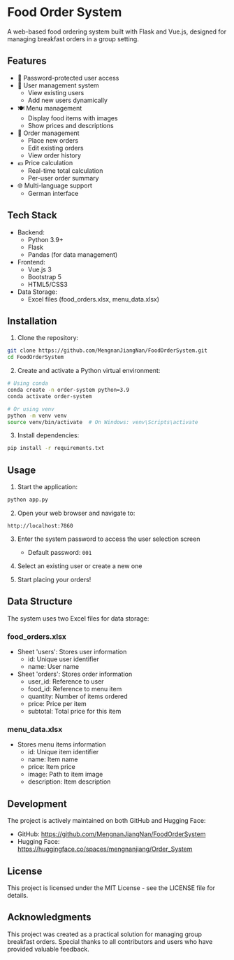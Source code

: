 # Food Order System

A web-based food ordering system built with Flask and Vue.js, designed for managing breakfast orders in a group setting.

## Features

- 🔐 Password-protected user access
- 👥 User management system
  - View existing users
  - Add new users dynamically
- 🍽️ Menu management
  - Display food items with images
  - Show prices and descriptions
- 🛒 Order management
  - Place new orders
  - Edit existing orders
  - View order history
- 💶 Price calculation
  - Real-time total calculation
  - Per-user order summary
- 🌐 Multi-language support
  - German interface

## Tech Stack

- Backend:
  - Python 3.9+
  - Flask
  - Pandas (for data management)
- Frontend:
  - Vue.js 3
  - Bootstrap 5
  - HTML5/CSS3
- Data Storage:
  - Excel files (food_orders.xlsx, menu_data.xlsx)

## Installation

1. Clone the repository:
```bash
git clone https://github.com/MengnanJiangNan/FoodOrderSystem.git
cd FoodOrderSystem
```

2. Create and activate a Python virtual environment:
```bash
# Using conda
conda create -n order-system python=3.9
conda activate order-system

# Or using venv
python -m venv venv
source venv/bin/activate  # On Windows: venv\Scripts\activate
```

3. Install dependencies:
```bash
pip install -r requirements.txt
```

## Usage

1. Start the application:
```bash
python app.py
```

2. Open your web browser and navigate to:
```
http://localhost:7860
```

3. Enter the system password to access the user selection screen
   - Default password: `001`

4. Select an existing user or create a new one

5. Start placing your orders!

## Data Structure

The system uses two Excel files for data storage:

### food_orders.xlsx
- Sheet 'users': Stores user information
  - id: Unique user identifier
  - name: User name
- Sheet 'orders': Stores order information
  - user_id: Reference to user
  - food_id: Reference to menu item
  - quantity: Number of items ordered
  - price: Price per item
  - subtotal: Total price for this item

### menu_data.xlsx
- Stores menu items information
  - id: Unique item identifier
  - name: Item name
  - price: Item price
  - image: Path to item image
  - description: Item description

## Development

The project is actively maintained on both GitHub and Hugging Face:
- GitHub: https://github.com/MengnanJiangNan/FoodOrderSystem
- Hugging Face: https://huggingface.co/spaces/mengnanjiang/Order_System

## License

This project is licensed under the MIT License - see the LICENSE file for details.

## Acknowledgments

This project was created as a practical solution for managing group breakfast orders. Special thanks to all contributors and users who have provided valuable feedback.